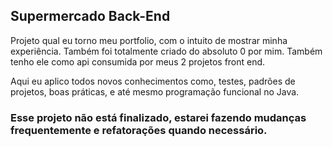 ## Supermercado Back-End

Projeto qual eu torno meu portfolio, com o intuito de mostrar minha experiência. Também foi totalmente criado do absoluto 0 por mim. Também tenho ele como api consumida por meus 2 projetos front end.

Aqui eu aplico todos novos conhecimentos como, testes, padrões de projetos, boas práticas, e até mesmo programação funcional no Java.

### Esse projeto não está finalizado, estarei fazendo mudanças frequentemente e refatorações quando necessário.
